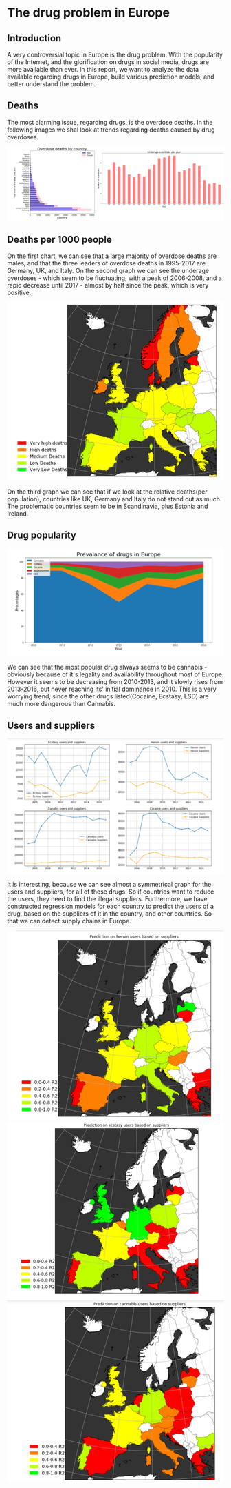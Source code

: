 # The drug problem in Europe

## Introduction

A very controversial topic in Europe is the drug problem. With the popularity of the Internet, and the glorification on drugs in social media, drugs are more available than ever. In this report, we want to analyze the data available regarding drugs in Europe, build various prediction models, and better understand the problem.

## Deaths

The most alarming issue, regarding drugs, is the overdose deaths. In the following images we shal look at trends regarding deaths caused by drug overdoses. 

![](overdoses.png) 

## Deaths per 1000 people

On the first chart, we can see that a large majority of overdose deaths are males, and that the three leaders of overdose deaths in 1995-2017 are Germany, UK, and Italy.  On the second graph we can see the underage overdoses - which seem to be fluctuating, with a peak of 2006-2008, and a rapid decrease until 2017 - almost by half since the peak, which is very positive.  

![Deaths per 1000 people in Europe](deathsPer1kPop.png)

On the third graph we can see that if we look at the relative deaths(per population), countries like UK, Germany and Italy do not stand out as much. The problematic countries seem to be in Scandinavia, plus Estonia and Ireland.

## Drug popularity

![](pervalence.png)

We can see that the most popular drug always seems to be cannabis - obviously because of it's legality and availability throughout most of  Europe. However it seems to be decreasing from 2010-2013, and it slowly rises from 2013-2016, but never reaching its' initial dominance in 2010. This is a very worrying trend, since the other drugs listed(Cocaine, Ecstasy, LSD) are much more dangerous than Cannabis.

## Users and suppliers

![](UsersSuppliers.png)

It is interesting, because we can see almost a symmetrical graph for the users and suppliers, for all of these drugs. So if countries want to reduce the users, they need to find the illegal suppliers. Furthermore, we have constructed regression models for each country to predict the users of a drug, based on the suppliers of it in the country, and other countries. So that we can detect supply chains in Europe.

![](RFHEROIN.png)
![](ECSTASYLINREG.png)
![](RFCANNABIS.png)
